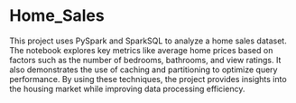 # Home_Sales

This project uses PySpark and SparkSQL to analyze a home sales dataset. The notebook explores key metrics like average home prices based on factors such as the number of bedrooms, bathrooms, and view ratings. It also demonstrates the use of caching and partitioning to optimize query performance. By using these techniques, the project provides insights into the housing market while improving data processing efficiency.
